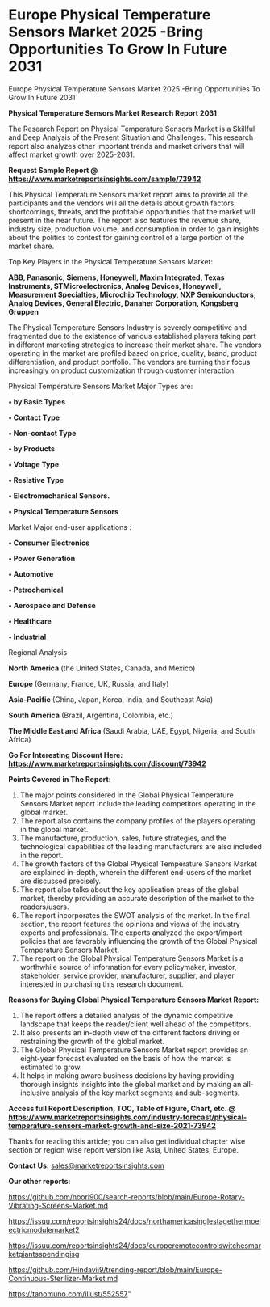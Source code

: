 # Europe Physical Temperature Sensors Market 2025 -Bring Opportunities To Grow In Future 2031
Europe Physical Temperature Sensors Market 2025 -Bring Opportunities To Grow In Future 2031

<strong>Physical Temperature Sensors Market Research Report 2031</strong>

The Research Report on Physical Temperature Sensors Market is a Skillful and Deep Analysis of the Present Situation and Challenges. This research report also analyzes other important trends and market drivers that will affect market growth over 2025-2031.

<strong>Request Sample Report @ <a href=https://www.marketreportsinsights.com/sample/73942>https://www.marketreportsinsights.com/sample/73942</a></strong>

This Physical Temperature Sensors market report aims to provide all the participants and the vendors will all the details about growth factors, shortcomings, threats, and the profitable opportunities that the market will present in the near future. The report also features the revenue share, industry size, production volume, and consumption in order to gain insights about the politics to contest for gaining control of a large portion of the market share.

Top Key Players in the Physical Temperature Sensors Market:

<strong>ABB, Panasonic, Siemens, Honeywell, Maxim Integrated, Texas Instruments, STMicroelectronics, Analog Devices, Honeywell, Measurement Specialties, Microchip Technology, NXP Semiconductors, Analog Devices, General Electric, Danaher Corporation, Kongsberg Gruppen</strong>

The Physical Temperature Sensors Industry is severely competitive and fragmented due to the existence of various established players taking part in different marketing strategies to increase their market share. The vendors operating in the market are profiled based on price, quality, brand, product differentiation, and product portfolio. The vendors are turning their focus increasingly on product customization through customer interaction.

Physical Temperature Sensors Market Major Types are:

<strong>• by Basic Types

• Contact Type

• Non-contact Type

• by Products

• Voltage Type

• Resistive Type

• Electromechanical Sensors.

• Physical Temperature Sensors</strong>

Market Major end-user applications :

<strong>• Consumer Electronics

• Power Generation

• Automotive

• Petrochemical

• Aerospace and Defense

• Healthcare

• Industrial</strong>

Regional Analysis

</u><strong><b>North America</b></strong> (the United States, Canada, and Mexico)

<strong><b>Europe </b></strong>(Germany, France, UK, Russia, and Italy)

<strong><b>Asia-Pacific</b></strong> (China, Japan, Korea, India, and Southeast Asia)

<strong><b>South America</b></strong> (Brazil, Argentina, Colombia, etc.)

<strong><b>The Middle East and Africa</b></strong> (Saudi Arabia, UAE, Egypt, Nigeria, and South Africa)

<strong>Go For Interesting Discount Here: <a href=https://www.marketreportsinsights.com/discount/73942>https://www.marketreportsinsights.com/discount/73942</a></strong>

<strong>Points Covered in The Report:</strong>
<ol>
  <li>The major points considered in the Global Physical Temperature Sensors Market report include the leading competitors operating in the global market.</li>
  <li>The report also contains the company profiles of the players operating in the global market.</li>
  <li>The manufacture, production, sales, future strategies, and the technological capabilities of the leading manufacturers are also included in the report.</li>
  <li>The growth factors of the Global Physical Temperature Sensors Market are explained in-depth, wherein the different end-users of the market are discussed precisely.</li>
  <li>The report also talks about the key application areas of the global market, thereby providing an accurate description of the market to the readers/users.</li>
  <li>The report incorporates the SWOT analysis of the market. In the final section, the report features the opinions and views of the industry experts and professionals. The experts analyzed the export/import policies that are favorably influencing the growth of the Global Physical Temperature Sensors Market.</li>
  <li>The report on the Global Physical Temperature Sensors Market is a worthwhile source of information for every policymaker, investor, stakeholder, service provider, manufacturer, supplier, and player interested in purchasing this research document.</li>
</ol>
<strong>Reasons for Buying Global Physical Temperature Sensors Market Report:</strong>

<ol>
  <li>The report offers a detailed analysis of the dynamic competitive landscape that keeps the reader/client well ahead of the competitors.</li>
  <li>It also presents an in-depth view of the different factors driving or restraining the growth of the global market.</li>
  <li>The Global Physical Temperature Sensors Market report provides an eight-year forecast evaluated on the basis of how the market is estimated to grow.</li>
  <li>It helps in making aware business decisions by having providing thorough insights insights into the global market and by making an all-inclusive analysis of the key market segments and sub-segments.</li>
</ol>
<strong>Access full Report Description, TOC, Table of Figure, Chart, etc. @ <a href=https://www.marketreportsinsights.com/industry-forecast/physical-temperature-sensors-market-growth-and-size-2021-73942>https://www.marketreportsinsights.com/industry-forecast/physical-temperature-sensors-market-growth-and-size-2021-73942</a></strong>


Thanks for reading this article; you can also get individual chapter wise section or region wise report version like Asia, United States, Europe.

<strong>Contact Us:</strong>
sales@marketreportsinsights.com

<strong>Our other reports:</strong>

<a href=https://github.com/noori900/search-reports/blob/main/Europe-Rotary-Vibrating-Screens-Market.md>https://github.com/noori900/search-reports/blob/main/Europe-Rotary-Vibrating-Screens-Market.md</a>

<a href=https://issuu.com/reportsinsights24/docs/northamericasinglestagethermoelectricmodulemarket2>https://issuu.com/reportsinsights24/docs/northamericasinglestagethermoelectricmodulemarket2</a>

<a href=https://issuu.com/reportsinsights24/docs/europeremotecontrolswitchesmarketgiantsspendingisg>https://issuu.com/reportsinsights24/docs/europeremotecontrolswitchesmarketgiantsspendingisg</a>

<a href=https://github.com/Hindavii9/trending-report/blob/main/Europe-Continuous-Sterilizer-Market.md>https://github.com/Hindavii9/trending-report/blob/main/Europe-Continuous-Sterilizer-Market.md</a>

<a href=https://tanomuno.com/illust/552557>https://tanomuno.com/illust/552557</a>"
